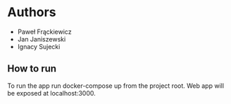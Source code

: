 # Authors


* Paweł Frąckiewicz
* Jan Janiszewski
* Ignacy Sujecki

## How to run

To run the app run docker-compose up from the project root. Web app will be exposed at localhost:3000.

